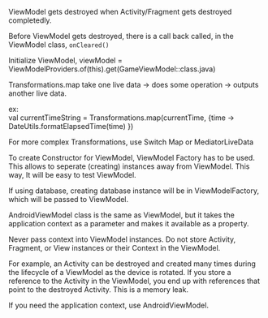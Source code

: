 ViewModel gets destroyed when Activity/Fragment gets destroyed completedly.

Before ViewModel gets destroyed, there is a call back called, in the ViewModel class, ```onCleared()```

Initialize ViewModel,
viewModel = ViewModelProviders.of(this).get(GameViewModel::class.java)

Transformations.map take one live data -> does some operation -> outputs another live data.

ex:   
val currentTimeString = Transformations.map(currentTime, {time ->
        DateUtils.formatElapsedTime(time)
    })

For more complex Transformations, use Switch Map or MediatorLiveData

 To create Constructor for ViewModel, ViewModel Factory has to be used. This allows to seperate (creating) instances away from ViewModel. This way, It will be easy to test ViewModel.

 If using database, creating database instance will be in ViewModelFactory, which will be passed to ViewModel.

 AndroidViewModel class is the same as ViewModel, but it takes the application context as a parameter and makes it available as a property.
 
 Never pass context into ViewModel instances. Do not store Activity, Fragment, or View instances or their Context in the ViewModel.

For example, an Activity can be destroyed and created many times during the lifecycle of a ViewModel as the device is rotated. If you store a reference to the Activity in the ViewModel, you end up with references that point to the destroyed Activity. This is a memory leak.

If you need the application context, use AndroidViewModel.

 

